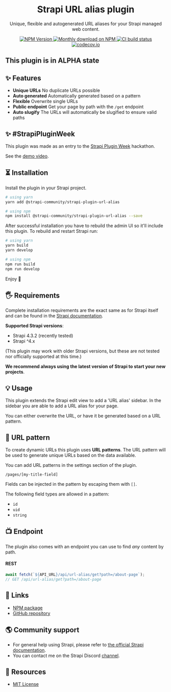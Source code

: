 <div align="center">
<h1>Strapi URL alias plugin</h1>
	
<p style="margin-top: 0;">Unique, flexible and autogenerated URL aliases for your Strapi managed web content.</p>
	
<p>
  <a href="https://www.npmjs.org/package/@strapi-community/strapi-plugin-url-alias">
    <img src="https://img.shields.io/npm/v/@strapi-community/strapi-plugin-url-alias/latest.svg" alt="NPM Version" />
  </a>
  <a href="https://www.npmjs.org/package/@strapi-community/strapi-plugin-url-alias">
    <img src="https://img.shields.io/npm/dm/@strapi-community/strapi-plugin-url-alias" alt="Monthly download on NPM" />
  </a>
  <a href="https://codecov.io/gh/strapi-community/strapi-plugin-url-alias">
    <img src="https://img.shields.io/github/actions/workflow/status/strapi-community/strapi-plugin-url-alias/tests.yml?branch=master" alt="CI build status" />
  </a>
  <a href="https://codecov.io/gh/strapi-community/strapi-plugin-url-alias">
    <img src="https://codecov.io/gh/strapi-community/strapi-plugin-url-alias/coverage.svg?branch=master" alt="codecov.io" />
  </a>
</p>
</div>

## This plugin is in ALPHA state

## ✨ Features

- **Unique URLs** No duplicate URLs possible
- **Auto generated** Automatically generated based on a pattern
- **Flexible** Overwrite single URLs
- **Public endpoint** Get your page by path with the `/get` endpoint
- **Auto slugify** The URLs will automatically be slugified to ensure valid paths

## ✨ #StrapiPluginWeek

This plugin was made as an entry to the <a href="https://lu.ma/strapihacks">Strapi Plugin Week</a> hackathon.

See the <a href="https://www.loom.com/share/5409b9415e3e4b66ad27eab967c393d0">demo video</a>.

## ⏳ Installation

Install the plugin in your Strapi project.

```bash
# using yarn
yarn add @strapi-community/strapi-plugin-url-alias

# using npm
npm install @strapi-community/strapi-plugin-url-alias --save
```

After successful installation you have to rebuild the admin UI so it'll include this plugin. To rebuild and restart Strapi run:

```bash
# using yarn
yarn build
yarn develop

# using npm
npm run build
npm run develop
```

Enjoy 🎉

## 🖐 Requirements

Complete installation requirements are the exact same as for Strapi itself and can be found in the [Strapi documentation](https://strapi.io/documentation).

**Supported Strapi versions**:

- Strapi 4.3.2 (recently tested)
- Strapi ^4.x

(This plugin may work with older Strapi versions, but these are not tested nor officially supported at this time.)

**We recommend always using the latest version of Strapi to start your new projects**.

## 💡 Usage
This plugin extends the Strapi edit view to add a 'URL alias' sidebar. In the sidebar you are able to add a URL alias for your page.

You can either overwrite the URL, or have it be generated based on a URL pattern.

## 🔌 URL pattern
To create dynamic URLs this plugin uses **URL patterns**. The URL pattern will be used to generate unique URLs based on the data available.

You can add URL patterns in the settings section of the plugin.

```
/pages/[my-title-field]
```

Fields can be injected in the pattern by escaping them with `[]`.

The following field types are allowed in a pattern:

- `id`
- `uid`
- `string`

## 📺  Endpoint

The plugin also comes with an endpoint you can use to find _any_ content by path.

#### REST

```js
await fetch(`${API_URL}/api/url-alias/get?path=/about-page`);
// GET /api/url-alias/get?path=/about-page
```

## 🔗 Links

- [NPM package](https://www.npmjs.com/package/@strapi-community/strapi-plugin-url-alias)
- [GitHub repository](https://github.com/strapi-community/strapi-plugin-url-alias)

## 🌎 Community support

- For general help using Strapi, please refer to [the official Strapi documentation](https://strapi.io/documentation/).
- You can contact me on the Strapi Discord [channel](https://discord.strapi.io/).

## 📝 Resources

- [MIT License](LICENSE.md)
